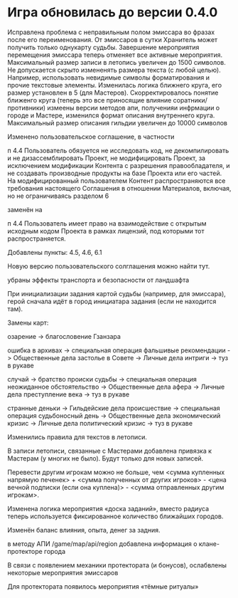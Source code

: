 # Игра обновилась до версии 0.4.0

Исправлена проблема с неправильным полом эмиссара во фразах после его переименования.
От эмиссаров в сутки Хранитель может получить только однукарту судьбы.
Завершение мероприятия перемещения эмиссара теперь отменяет все активные мероприятия.
Максимальный размер записи в летопись увеличен до 1500 символов. Не допускается скрыто измененять размера текста (с любой целью). Например, использовать невидимые символы форматирования и прочие текстовые элементы.
Изменилась логика ближнего круга, его размер установлен в 5 (для Мастеров).
Скорректировалось понятие ближенго круга (теперь это все приносящие влияние соратники/противники)
измеены версии методов апи, полученияи инфрмации о городе и Мастере, изменился формат описания внутреннего круга.
Максимальный размер описания гильдии увеличен до 10000 символов

Изменено пользовательское соглашение, в частности

п 4.4 Пользователь обязуется не исследовать код, не декомпилировать и не дизассемблировать Проект, не модифицировать Проект, за исключением модификации Контента с разрешения правообладателя, и не создавать производные продукты на базе Проекта или его частей. На модифицированный пользователем Контент распространяются все требования настоящего Соглашения в отношении Материалов, включая, но не ограничиваясь разделом 6

заменён на

п 4.4   Пользователь имеет право на взаимодействие с открытым исходным кодом Проекта в рамках лицензий, под которыми тот распространяется.

Добавлены пункты: 4.5, 4.6, 6.1

Новую версию пользовательского солглашения можно найти тут.

убраны эффекты транспорта и безопасности от ландшафта

При инициализации задания картой судьбы (например, для эмиссара), герой сначала идёт в город инициатара задания (если не находится там).

Замены карт:

озарение -> благословение Гзанзара

ошибка в архивах -> специальная операция
фальшивые рекомендации -> Общественные дела
застолье в Совете -> Личные дела
интриги -> туз в рукаве

случай -> братство
происки судьбы -> специальная операция
неожиданное обстоятельство -> Общественные дела
афера -> Личные дела
преступление века -> туз в рукаве

странные деньки -> Гильдейские дела
происшествие -> специальная операция
судьбоносный день -> Общественные дела
экономический кризис -> Личные дела
политический кризис -> туз в рукаве

Изменились правила для текстов в летописи.

В записи летописи, связанные с Мастерами добавлена привязка к Мастерам (у многих не было). Будут только для новых записей.

Перевести другим игрокам можно не больше, чем <сумма купленных напрямую печенек> + <сумма полученных от других игроков> - <цена вечной подписки (если она куплена)> - <сумма отправленных другим игрокам>.

Изменена логика мероприятия «доска заданий», вместо радиуса теперь используется фиксированное количество ближайших городов.

Изменён баланс влияния, опыта, денег за задния.

в методу АПИ /game/map/api/region добавлена информация о клане-протекторе города

В связи с появлением механики протектората (и бонусов), ослабвлены некоторые мероприятия эмиссаров

Для протектората появилось мероприятия «тёмные ритуалы»